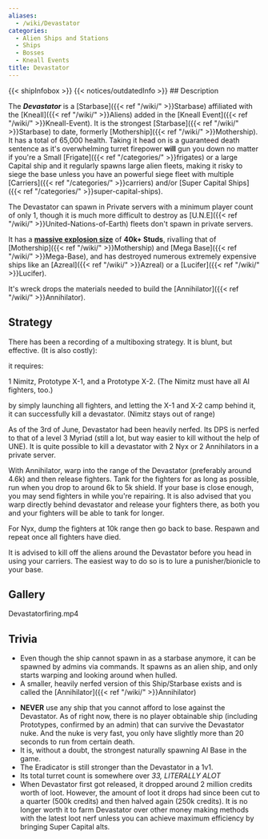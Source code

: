 ```yaml
---
aliases:
  - /wiki/Devastator
categories:
  - Alien Ships and Stations
  - Ships
  - Bosses
  - Kneall Events
title: Devastator
---
```


{{< shipInfobox >}} {{< notices/outdatedInfo >}} ## Description

The **_Devastator_** is a [Starbase]({{< ref "/wiki/" >}}Starbase) affiliated with the [Kneall]({{< ref "/wiki/" >}}Aliens) added in the [Kneall Event]({{< ref "/wiki/" >}}Kneall-Event). It is the strongest [Starbase]({{< ref "/wiki/" >}}Starbase) to date, formerly [Mothership]({{< ref "/wiki/" >}}Mothership). It has a total of 65,000 health. Taking it head on is a guaranteed death sentence as it's overwhelming turret firepower **will** gun you down no matter if you're a Small [Frigate]({{< ref "/categories/" >}}frigates) or a large Capital ship and it regularly spawns large alien fleets, making it risky to siege the base unless you have an powerful siege fleet with multiple [Carriers]({{< ref "/categories/" >}}carriers) and/or [Super Capital Ships]({{< ref "/categories/" >}}super-capital-ships).

The Devastator can spawn in Private servers with a minimum player count of only 1, though it is much more difficult to destroy as [U.N.E]({{< ref "/wiki/" >}}United-Nations-of-Earth) fleets don't spawn in private servers.

It has a <u>**massive explosion size**</u> of **40k+ Studs**, rivalling that of [Mothership]({{< ref "/wiki/" >}}Mothership) and [Mega Base]({{< ref "/wiki/" >}}Mega-Base), and has destroyed numerous extremely expensive ships like an [Azreal]({{< ref "/wiki/" >}}Azreal) or a [Lucifer]({{< ref "/wiki/" >}}Lucifer).

It's wreck drops the materials needed to build the [Annihilator]({{< ref "/wiki/" >}}Annihilator).

## Strategy

There has been a recording of a multiboxing strategy. It is blunt, but effective. (It is also costly):

it requires:

1 Nimitz, Prototype X-1, and a Prototype X-2. (The Nimitz must have all AI fighters, too.)

by simply launching all fighters, and letting the X-1 and X-2 camp behind it, it can successfully kill a devastator. (Nimitz stays out of range)

As of the 3rd of June, Devastator had been heavily nerfed. Its DPS is nerfed to that of a level 3 Myriad (still a lot, but way easier to kill without the help of UNE). It is quite possible to kill a devastator with 2 Nyx or 2 Annihilators in a private server.

With Annihilator, warp into the range of the Devastator (preferably around 4.6k) and then release fighters. Tank for the fighters for as long as possible, run when you drop to around 6k to 5k shield. If your base is close enough, you may send fighters in while you're repairing. It is also advised that you warp directly behind devastator and release your fighters there, as both you and your fighters will be able to tank for longer.

For Nyx, dump the fighters at 10k range then go back to base. Respawn and repeat once all fighters have died.

It is advised to kill off the aliens around the Devastator before you head in using your carriers. The easiest way to do so is to lure a punisher/bionicle to your base.

## Gallery

Devastatorfiring.mp4

## Trivia

- Even though the ship cannot spawn in as a starbase anymore, it can be spawned by admins via commands. It spawns as an alien ship, and only starts warping and looking around when hulled.
- A smaller, heavily nerfed version of this Ship/Starbase exists and is called the [Annihilator]({{< ref "/wiki/" >}}Annihilator)

<!-- -->

- **NEVER** use any ship that you cannot afford to lose against the Devastator. As of right now, there is no player obtainable ship (including Prototypes, confirmed by an admin) that can survive the Devastator nuke. And the nuke is very fast, you only have slightly more than 20 seconds to run from certain death.
- It is, without a doubt, the strongest naturally spawning AI Base in the game.
- The Eradicator is still stronger than the Devastator in a 1v1.
- Its total turret count is somewhere over _33, LITERALLY ALOT_
- When Devastator first got released, it dropped around 2 million credits worth of loot. However, the amount of loot it drops had since been cut to a quarter (500k credits) and then halved again (250k credits). It is no longer worth it to farm Devastator over other money making methods with the latest loot nerf unless you can achieve maximum efficiency by bringing Super Capital alts.
